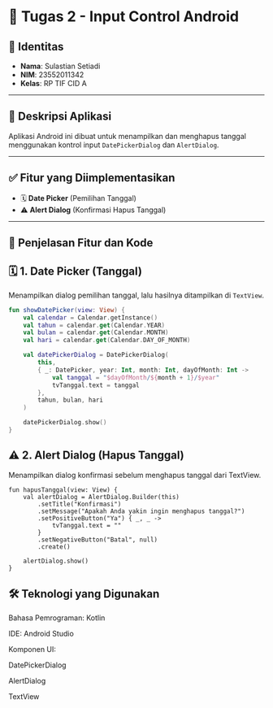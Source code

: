 # 📱 Tugas 2 - Input Control Android

## 👤 Identitas 
- **Nama**: Sulastian Setiadi  
- **NIM**: 23552011342  
- **Kelas**: RP TIF CID A  

---

## 📌 Deskripsi Aplikasi
Aplikasi Android ini dibuat untuk menampilkan dan menghapus tanggal menggunakan kontrol input `DatePickerDialog` dan `AlertDialog`.

---

## ✅ Fitur yang Diimplementasikan
- 🗓️ **Date Picker** (Pemilihan Tanggal)
- ⚠️ **Alert Dialog** (Konfirmasi Hapus Tanggal)

---

## 🧩 Penjelasan Fitur dan Kode

## 🗓️ 1. Date Picker (Tanggal)
Menampilkan dialog pemilihan tanggal, lalu hasilnya ditampilkan di `TextView`.

```kotlin
fun showDatePicker(view: View) {
    val calendar = Calendar.getInstance()
    val tahun = calendar.get(Calendar.YEAR)
    val bulan = calendar.get(Calendar.MONTH)
    val hari = calendar.get(Calendar.DAY_OF_MONTH)

    val datePickerDialog = DatePickerDialog(
        this,
        { _: DatePicker, year: Int, month: Int, dayOfMonth: Int ->
            val tanggal = "$dayOfMonth/${month + 1}/$year"
            tvTanggal.text = tanggal
        },
        tahun, bulan, hari
    )

    datePickerDialog.show()
}
```

## ⚠️ 2. Alert Dialog (Hapus Tanggal)
Menampilkan dialog konfirmasi sebelum menghapus tanggal dari TextView.
```
fun hapusTanggal(view: View) {
    val alertDialog = AlertDialog.Builder(this)
        .setTitle("Konfirmasi")
        .setMessage("Apakah Anda yakin ingin menghapus tanggal?")
        .setPositiveButton("Ya") { _, _ ->
            tvTanggal.text = ""
        }
        .setNegativeButton("Batal", null)
        .create()

    alertDialog.show()
}
```

## 🛠️ Teknologi yang Digunakan
Bahasa Pemrograman: Kotlin

IDE: Android Studio

Komponen UI:

DatePickerDialog

AlertDialog

TextView
